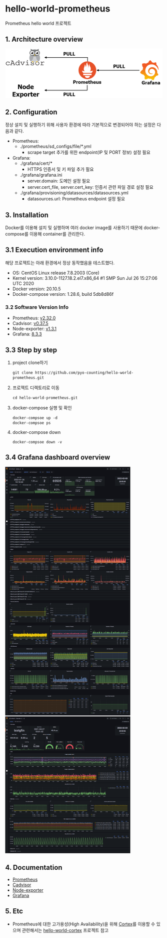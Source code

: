 # hello-world-prometheus
Prometheus hello world 프로젝트

## 1. Architecture overview
![](images/architecture_overview.png)

## 2. Configuration
정상 설치 및 실행하기 위해 사용자 환경에 따라 기본적으로 변경되어야 하는 설정은 다음과 같다.

- Prometheus:
    - ./prometheus/sd_configs/file/*.yml
        - scrape target 추가를 위한 endpoint(IP 및 PORT 정보) 설정 필요        
- Grafana:
    - ./grafana/cert/*
        - HTTPS 인증서 및 키 파일 추가 필요
    - ./grafana/grafana.ini
        - server.domain: 도메인 설정 필요
        - server.cert_file, server.cert_key: 인증서 관련 파일 경로 설정 필요
    - ./grafana/provisioning/datasources/datasources.yml
        - datasources.url: Prometheus endpoint 설정 필요

## 3. Installation
Docker를 이용해 설치 및 실행하며 여러 docker image를 사용하기 때문에 docker-compose를 이용해 container를 관리한다.

## 3.1 Execution environment info
해당 프로젝트는 아래 환경에서 정상 동작했음을 테스트했다.
- OS: CentOS Linux release 7.8.2003 (Core)
- Kernel version: 3.10.0-1127.18.2.el7.x86_64 #1 SMP Sun Jul 26 15:27:06 UTC 2020
- Docker version: 20.10.5
- Docker-compose version: 1.28.6, build 5db8d86f

### 3.2 Software Version Info
- Prometheus: [v2.32.0](https://github.com/prometheus/prometheus/releases/tag/v2.32.0)
- Cadvisor: [v0.37.5](https://github.com/google/cadvisor/releases/tag/v0.37.5)
- Node-exporter: [v1.3.1](https://github.com/prometheus/node_exporter/releases/tag/v1.3.1)
- Grafana: [8.3.3](https://github.com/grafana/grafana/releases/tag/v8.3.3)

## 3.3 Step by step
1. project clone하기
   ```
   git clone https://github.com/pyo-counting/hello-world-prometheus.git
   ```
2. 프로젝트 디렉토리로 이동
   ```
   cd hello-world-prometheus.git
   ```
3. docker-compose 실행 및 확인
   ```
   docker-compsoe up -d
   docker-compsoe ps
   ```
3. docker-compose down
   ```
   docker-compsoe down -v
   ```

## 3.4 Grafana dashboard overview
<p float="left">
  <img src="images/grafana_spring_dashboar.png" width="400" />
  <img src="images/grafana_overview_dashboard.png" width="400" />
</p>

## 4. Documentation
- [Prometheus](https://prometheus.io/docs/introduction/overview/)
- [Cadvisor](https://github.com/google/cadvisor)
- [Node-exporter](https://github.com/prometheus/node_exporter)
- [Grafana](https://grafana.com/docs/grafana/latest/)

## 5. Etc
- Prometheus에 대한 고가용성(High Availability)을 위해 [Cortex](https://cortexmetrics.io/docs/)를 이용할 수 있으며 관련해서는 [hello-world-cortex]() 프로젝트 참고